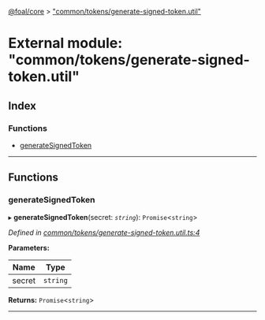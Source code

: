 [@foal/core](../README.md) > ["common/tokens/generate-signed-token.util"](../modules/_common_tokens_generate_signed_token_util_.md)

# External module: "common/tokens/generate-signed-token.util"

## Index

### Functions

* [generateSignedToken](_common_tokens_generate_signed_token_util_.md#generatesignedtoken)

---

## Functions

<a id="generatesignedtoken"></a>

###  generateSignedToken

▸ **generateSignedToken**(secret: *`string`*): `Promise`<`string`>

*Defined in [common/tokens/generate-signed-token.util.ts:4](https://github.com/FoalTS/foal/blob/538afb23/packages/core/src/common/tokens/generate-signed-token.util.ts#L4)*

**Parameters:**

| Name | Type |
| ------ | ------ |
| secret | `string` |

**Returns:** `Promise`<`string`>

___


